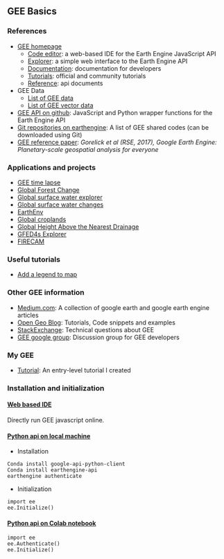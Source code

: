 ## GEE Basics

### References
* [GEE homepage](https://earthengine.google.com)
     * [Code editor](https://code.earthengine.google.com): a web-based IDE for the Earth Engine JavaScript API  
     * [Explorer](https://explorer.earthengine.google.com): a simple web interface to the Earth Engine API  
     * [Documentation](https://developers.google.com/earth-engine/): documentation for developers      
     * [Tutorials](https://developers.google.com/earth-engine/tutorials): official and community tutorials  
     * [Reference](https://developers.google.com/earth-engine/api_docs): api documents
* GEE Data 
     * [List of GEE data](https://developers.google.com/earth-engine/datasets/)  
     * [List of GEE vector data](https://developers.google.com/earth-engine/vector_datasets)     
* [GEE API on github](https://github.com/google/earthengine-api): JavaScript and Python wrapper functions for the Earth Engine API
* [Git repositories on earthengine](https://earthengine.googlesource.com/): A list of GEE shared codes (can be downloaded using Git)
* [GEE reference paper](https://www.sciencedirect.com/science/article/pii/S0034425717302900):
_Gorelick et al (RSE, 2017), Google Earth Engine: Planetary-scale geospatial analysis for everyone_
      
### Applications and projects
* [GEE time lapse](https://earthengine.google.com/timelapse/)
* [Global Forest Change](https://earthenginepartners.appspot.com/science-2013-global-forest)
* [Global surface water explorer](http://global-surface-water.appspot.com/)
* [Global surface water changes](http://aqua-monitor.appspot.com/)
* [EarthEnv](http://www.earthenv.org)
* [Global croplands](https://croplands.org)
* [Global Height Above the Nearest Drainage](http://global-hand.appspot.com/)
* [GFED4s Explorer](https://globalfires.earthengine.app/view/gfedv4s)
* [FIRECAM](https://globalfires.earthengine.app/view/firecam)

### Useful tutorials
* [Add a legend to map](https://mygeoblog.com/2016/12/09/add-a-legend-to-to-your-gee-map/)

### Other GEE information
* [Medium.com](https://medium.com/google-earth): A collection of google earth and google earth engine articles
* [Open Geo Blog](https://mygeoblog.com/category/google-earth-engine/): Tutorials, Code snippets and examples
* [StackExchange](https://gis.stackexchange.com/tags/google-earth-engine/): Technical questions about GEE
* [GEE google group](https://groups.google.com/forum/#!forum/google-earth-engine-developers): Discussion group for GEE developers

### My GEE
* [Tutorial](https://code.earthengine.google.com/?accept_repo=users/ychen17/LabTutorial): An entry-level tutorial I created 

### Installation and initialization

#### [Web based IDE](https://code.earthengine.google.com/)
Directly run GEE javascript online.

#### [Python api on local machine](https://developers.google.com/earth-engine/python_install-conda.html)
* Installation
```
Conda install google-api-python-client
Conda install earthengine-api
earthengine authenticate
```
* Initialization
```
import ee
ee.Initialize()
```
#### [Python api on Colab notebook](https://developers.google.com/earth-engine/python_install-colab.html)
```
import ee
ee.Authenticate()
ee.Initialize()
```

